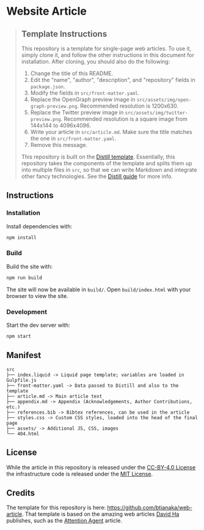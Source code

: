 # Website Article

> ## Template Instructions
>
> This repository is a template for single-page web articles. To use it, simply
> clone it, and follow the other instructions in this document for installation.
> After cloning, you should also do the following:
>
> 1. Change the title of this README.
> 1. Edit the "name", "author", "description", and "repository" fields in
>    `package.json`.
> 1. Modify the fields in `src/front-matter.yaml`.
> 1. Replace the OpenGraph preview image in
>    `src/assets/img/open-graph-preview.png`. Recommended resolution is
>    1200x630.
> 1. Replace the Twitter preview image in `src/assets/img/twitter-preview.png`.
>    Recommended resolution is a square image from 144x144 to 4096x4096.
> 1. Write your article in `src/article.md`. Make sure the title matches the one
>    in `src/front-matter.yaml`.
> 1. Remove this message.
>
> This repository is built on the
> [Distill template](https://github.com/distillpub/template). Essentially, this
> repository takes the components of the template and splits them up into
> multiple files in `src`, so that we can write Markdown and integrate other
> fancy technologies. See the [Distill guide](https://distill.pub/guide/) for
> more info.

## Instructions

### Installation

Install dependencies with:

```bash
npm install
```

### Build

Build the site with:

```bash
npm run build
```

The site will now be available in `build/`. Open `build/index.html` with your
browser to view the site.

### Development

Start the dev server with:

```bash
npm start
```

## Manifest

```text
src
├── index.liquid -> Liquid page template; variables are loaded in Gulpfile.js
├── front-matter.yaml -> Data passed to Distill and also to the template
├── article.md -> Main article text
├── appendix.md -> Appendix (Acknowledgements, Author Contributions, etc.)
├── references.bib -> Bibtex references, can be used in the article
├── styles.css -> Custom CSS styles, loaded into the head of the final page
├── assets/ -> Additional JS, CSS, images
└── 404.html
```

## License

While the article in this repository is released under the
[CC-BY-4.0 License](LICENSE) the infrastructure code is released under the
[MIT License](LICENSE_MIT).

## Credits

The template for this repository is here:
<https://github.com/btjanaka/web-article>. That template is based on the amazing
web articles [David Ha](https://github.com/hardmaru) publishes, such as the
[Attention Agent](https://github.com/attentionagent/attentionagent.github.io)
article.
